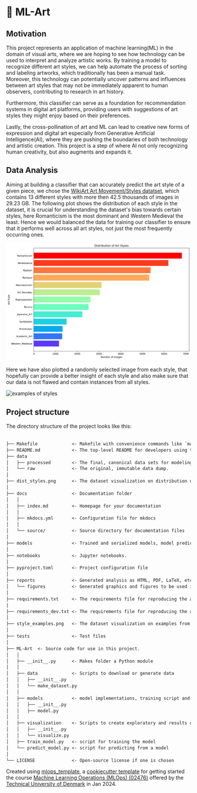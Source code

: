 # 🎨 ML-Art

## Motivation

This project represents an application of machine learning(ML) in the domain of visual arts, where we are hoping to see how technology can be used to interpret and analyze artistic works. By training a model to recognize different art styles, we can help automate the process of sorting and labeling artworks, which traditionally has been a manual task. Moreover, this technology can potentially uncover patterns and influences between art styles that may not be immediately apparent to human observers, contributing to research in art history.

Furthermore, this classifier can serve as a foundation for recommendation systems in digital art platforms, providing users with suggestions of art styles they might enjoy based on their preferences.

Lastly, the cross-pollination of art and ML can lead to creative new forms of expression and digital art especially from Generative Artificial Intelligence(AI), where they are pushing the boundaries of both technology and artistic creation. This project is a step of where AI not only recognizing human creativity, but also augments and expands it.

## Data Analysis

Aiming at building a classifier that can accurately predict the art style of a given piece, we chose the [WikiArt Art Movement/Styles datatset](https://www.kaggle.com/datasets/sivarazadi/wikiart-art-movementsstyles/data), which contains 13 different styles with more then 42.5 thousands of images in 29.23 GB. The following plot shows the distribution of each style in the dataset, it is crucial for understanding the dataset's bias towards certain styles, here Romanticism is the most dominant and Western Medieval the least. Hence we would balanced the data for training our classifier to ensure that it performs well across all art styles, not just the most frequently occurring ones.

![distribution of styles](dist_styles.png)

Here we have also plotted a randomly selected image from each style, that hopefully can provide a better insight of each style and also make sure that our data is not flawed and contain instances from all styles.

![examples of styles](style_examples.png)


## Project structure

The directory structure of the project looks like this:

```txt

├── Makefile             <- Makefile with convenience commands like `make data` or `make train`
├── README.md            <- The top-level README for developers using this project.
├── data
│   ├── processed        <- The final, canonical data sets for modeling.
│   └── raw              <- The original, immutable data dump.
│
├── dist_styles.png      <- The dataset visualization on distribution of each art styles.
│
├── docs                 <- Documentation folder
│   │
│   ├── index.md         <- Homepage for your documentation
│   │
│   ├── mkdocs.yml       <- Configuration file for mkdocs
│   │
│   └── source/          <- Source directory for documentation files
│
├── models               <- Trained and serialized models, model predictions, or model summaries
│
├── notebooks            <- Jupyter notebooks.
│
├── pyproject.toml       <- Project configuration file
│
├── reports              <- Generated analysis as HTML, PDF, LaTeX, etc.
│   └── figures          <- Generated graphics and figures to be used in reporting
│
├── requirements.txt     <- The requirements file for reproducing the analysis environment
|
├── requirements_dev.txt <- The requirements file for reproducing the analysis environment
│
├── style_examples.png   <- The dataset visualization on examples from each art styles.
│
├── tests                <- Test files
│
├── ML-Art  <- Source code for use in this project.
│   │
│   ├── __init__.py      <- Makes folder a Python module
│   │
│   ├── data             <- Scripts to download or generate data
│   │   ├── __init__.py
│   │   └── make_dataset.py
│   │
│   ├── models           <- model implementations, training script and prediction script
│   │   ├── __init__.py
│   │   ├── model.py
│   │
│   ├── visualization    <- Scripts to create exploratory and results oriented visualizations
│   │   ├── __init__.py
│   │   └── visualize.py
│   ├── train_model.py   <- script for training the model
│   └── predict_model.py <- script for predicting from a model
│
└── LICENSE              <- Open-source license if one is chosen
```

Created using [mlops_template](https://github.com/SkafteNicki/mlops_template), a [cookiecutter template](https://github.com/cookiecutter/cookiecutter) for getting started the course [Machine Learning Operations (MLOps) (02476)](https://kurser.dtu.dk/course/02476) offered by the [Technical University of Denmark](dtu.dk) in Jan 2024.
